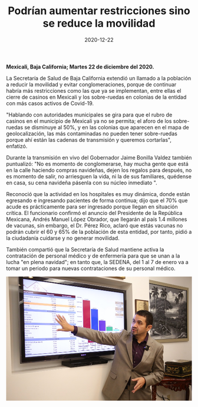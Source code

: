 ﻿---
layout: blog
title:  "Podrían aumentar restricciones sino se reduce la movilidad"
date:   2020-12-22
categories: mexicali
permalink: /:categories/:title:output_ext
image: /img/cnr/2020-12-22-podrian-aumentar.jpeg
alt: "Podrían aumentar restricciones sino se reduce la movilidad"
autor: 
---


**Mexicali, Baja California; Martes 22 de diciembre del 2020.**


La Secretaría de Salud de Baja California extendió un llamado a la población a reducir la movilidad y evitar conglomeraciones, porque de continuar habría más restricciones como las que ya se implementan, entre ellas el cierre de casinos en Mexicali y los sobre-ruedas en colonias de la entidad con más casos activos de Covid-19.


 "Hablando con autoridades municipales se gira para que el rubro de casinos en el municipio de Mexicali ya no se permita; el aforo de los sobre-ruedas se disminuye al 50%, y en las colonias que aparecen en el mapa de geolocalización, las más contaminadas no pueden tener sobre-ruedas porque ahí están las cadenas de transmisión y queremos cortarlas", enfatizó. 


Durante la transmisión en vivo del Gobernador Jaime Bonilla Valdez también puntualizó: "No es momento de conglomerarse, hay mucha gente que está en la calle haciendo compras navideñas, dejen los regalos para después, no es momento de salir, no arriesguen la vida, ni la de sus familiares, quédense en casa, su cena navideña pásenla con su núcleo inmediato ".


 Reconoció que la actividad en los hospitales es muy dinámica, donde están egresando e ingresando pacientes de forma continua; dijo que el 70% que acude es prácticamente para ser ingresado porque llegan en situación crítica. El funcionario confirmó el anuncio del Presidente de la República Mexicana, Andrés Manuel López Obrador, que llegarán al país 1.4 millones de vacunas, sin embargo, el Dr. Pérez Rico, aclaró que estás vacunas no podrán cubrir el 60 y 65% de la población de esta entidad, por tanto, pidió a la ciudadanía cuidarse y no generar movilidad. 


También compartió que la Secretaría de Salud mantiene activa la contratación de personal médico y de enfermería para que se unan a la lucha "en plena navidad"; en tanto que, la SEDENA, del 1 al 7 de enero va a tomar un periodo para nuevas contrataciones de su personal médico.

<div id="carouselExampleSlidesOnly" class="carousel slide" data-ride="carousel">
  <div class="carousel-inner">
    <div class="carousel-item active">
       <img class="d-block w-100" src="/img/cnr/2020-12-22-podrian-aumentar.jpeg" loading="lazy"  alt="Podrían aumentar restricciones sino se reduce la movilidad">
    </div>
  </div>
</div>
